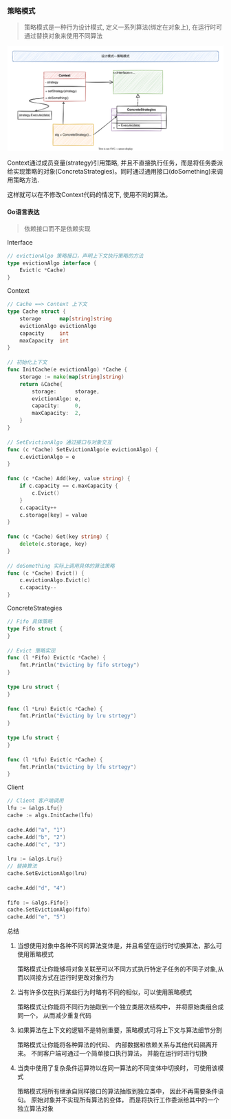 ### 策略模式

> 策略模式是一种行为设计模式, 定义一系列算法(绑定在对象上), 在运行时可通过替换对象来使用不同算法

![desginStrategy](./images/desginStrategy.svg)

Context通过成员变量(strategy)引用策略, 并且不直接执行任务，而是将任务委派给实现策略的对象(ConcretaStrategies)。同时通过通用接口(doSomething)来调用策略方法.

这样就可以在不修改Context代码的情况下, 使用不同的算法。

#### Go语言表达

> 依赖接口而不是依赖实现

Interface

~~~go
// evictionAlgo 策略接口，声明上下文执行策略的方法
type evictionAlgo interface {
	Evict(c *Cache)
}
~~~

Context

~~~go
// Cache ==> Context 上下文
type Cache struct {
	storage      map[string]string
	evictionAlgo evictionAlgo
	capacity     int
	maxCapacity  int
}

// 初始化上下文
func InitCache(e evictionAlgo) *Cache {
	storage := make(map[string]string)
	return &Cache{
		storage:      storage,
		evictionAlgo: e,
		capacity:     0,
		maxCapacity:  2,
	}
}

// SetEvictionAlgo 通过接口与对象交互
func (c *Cache) SetEvictionAlgo(e evictionAlgo) {
	c.evictionAlgo = e
}

func (c *Cache) Add(key, value string) {
	if c.capacity == c.maxCapacity {
		c.Evict()
	}
	c.capacity++
	c.storage[key] = value
}

func (c *Cache) Get(key string) {
	delete(c.storage, key)
}

// doSomething 实际上调用具体的算法策略
func (c *Cache) Evict() {
	c.evictionAlgo.Evict(c)
	c.capacity--
}
~~~

ConcreteStrategies

~~~go
// Fifo 具体策略
type Fifo struct {
}

// Evict 策略实现
func (l *Fifo) Evict(c *Cache) {
	fmt.Println("Evicting by fifo strtegy")
}

type Lru struct {
}

func (l *Lru) Evict(c *Cache) {
	fmt.Println("Evicting by lru strtegy")
}

type Lfu struct {
}

func (l *Lfu) Evict(c *Cache) {
	fmt.Println("Evicting by lfu strtegy")
}
~~~

Client

~~~go
// Client 客户端调用
lfu := &algs.Lfu{}
cache := algs.InitCache(lfu)

cache.Add("a", "1")
cache.Add("b", "2")
cache.Add("c", "3")

lru := &algs.Lru{}
// 替换算法
cache.SetEvictionAlgo(lru)

cache.Add("d", "4")

fifo := &algs.Fifo{}
cache.SetEvictionAlgo(fifo)
cache.Add("e", "5")
~~~

总结

1. 当想使用对象中各种不同的算法变体是，并且希望在运行时切换算法，那么可使用策略模式

    策略模式让你能够将对象关联至可以不同方式执行特定子任务的不同子对象,从而以间接方式在运行时更改对象行为

2. 当有许多仅在执行某些行为时略有不同的相似，可以使用策略模式

    策略模式让你能将不同行为抽取到一个独立类层次结构中， 并将原始类组合成同一个， 从而减少重复代码

3. 如果算法在上下文的逻辑不是特别重要，策略模式可将上下文与算法细节分割

    策略模式让你能将各种算法的代码、 内部数据和依赖关系与其他代码隔离开来。 不同客户端可通过一个简单接口执行算法， 并能在运行时进行切换

4. 当类中使用了复杂条件运算符以在同一算法的不同变体中切换时， 可使用该模式

    策略模式将所有继承自同样接口的算法抽取到独立类中， 因此不再需要条件语句。 原始对象并不实现所有算法的变体， 而是将执行工作委派给其中的一个独立算法对象
